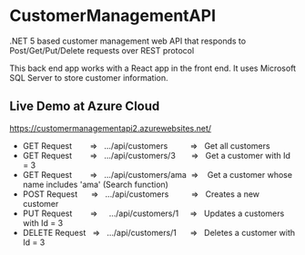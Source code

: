 # CustomerManagementAPI
.NET 5 based customer management web API that responds to Post/Get/Put/Delete requests over REST protocol

This back end app works with a React app in the front end. It uses Microsoft SQL Server to store customer information. 

## Live Demo at Azure Cloud
https://customermanagementapi2.azurewebsites.net/

- GET Request&nbsp;&nbsp;&nbsp;&nbsp;&nbsp;&nbsp;&nbsp;&nbsp;=>&nbsp;&nbsp;&nbsp;.../api/customers&nbsp;&nbsp;&nbsp;&nbsp;&nbsp;&nbsp;&nbsp;&nbsp;&nbsp;&nbsp;=>&nbsp;&nbsp;&nbsp;Get all customers
- GET Request&nbsp;&nbsp;&nbsp;&nbsp;&nbsp;&nbsp;&nbsp;&nbsp;=>&nbsp;&nbsp;&nbsp;.../api/customers/3&nbsp;&nbsp;&nbsp;&nbsp;&nbsp;&nbsp;&nbsp;=>&nbsp;&nbsp;&nbsp;Get a customer with Id = 3
- GET Request&nbsp;&nbsp;&nbsp;&nbsp;&nbsp;&nbsp;&nbsp;&nbsp;=>&nbsp;&nbsp;&nbsp;.../api/customers/ama&nbsp;&nbsp;=> &nbsp;&nbsp;&nbsp;Get a customer whose name includes 'ama' (Search function)
- POST Request&nbsp;&nbsp;&nbsp;&nbsp;&nbsp;&nbsp;=>&nbsp;&nbsp;&nbsp;.../api/customers&nbsp;&nbsp;&nbsp;&nbsp;&nbsp;&nbsp;&nbsp;&nbsp;&nbsp;&nbsp;=>&nbsp;&nbsp;&nbsp;Creates a new customer
- PUT Request&nbsp;&nbsp;&nbsp;&nbsp;&nbsp;&nbsp;&nbsp;&nbsp;=>&nbsp;&nbsp;&nbsp;&nbsp;&nbsp;.../api/customers/1&nbsp;&nbsp;&nbsp;&nbsp;&nbsp;=>&nbsp;&nbsp;&nbsp;Updates a customers with Id = 3
- DELETE Request&nbsp;&nbsp;&nbsp;=>&nbsp;&nbsp;&nbsp;.../api/customers/1&nbsp;&nbsp;&nbsp;&nbsp;&nbsp;&nbsp;=>&nbsp;&nbsp;&nbsp;Deletes a customer with Id = 3
